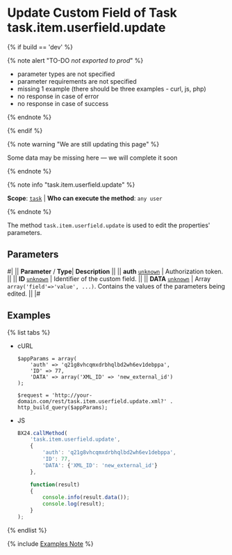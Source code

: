 # Update Custom Field of Task task.item.userfield.update

{% if build == 'dev' %}

{% note alert "TO-DO _not exported to prod_" %}

- parameter types are not specified
- parameter requirements are not specified
- missing 1 example (there should be three examples - curl, js, php)
- no response in case of error
- no response in case of success

{% endnote %}

{% endif %}

{% note warning "We are still updating this page" %}

Some data may be missing here — we will complete it soon

{% endnote %}

{% note info "task.item.userfield.update" %}

**Scope**: [`task`](../../scopes/permissions.md) | **Who can execute the method**: `any user`

{% endnote %}

The method `task.item.userfield.update` is used to edit the properties' parameters.

## Parameters

#|
||  **Parameter** / **Type**| **Description** ||
|| **auth**
[`unknown`](../../data-types.md) | Authorization token. ||
|| **ID**
[`unknown`](../../data-types.md) | Identifier of the custom field. ||
|| **DATA**
[`unknown`](../../data-types.md) | Array `array('field'=>'value', ...)`. Contains the values of the parameters being edited. ||
|#

## Examples

{% list tabs %}

- cURL

    ```http
    $appParams = array(
        'auth' => 'q21g8vhcqmxdrbhqlbd2wh6ev1debppa',
        'ID' => 77,
        'DATA' => array('XML_ID' => 'new_external_id')
    );
    ```

    ```http
    $request = 'http://your-domain.com/rest/task.item.userfield.update.xml?' . http_build_query($appParams);
    ```

- JS

    ```js
    BX24.callMethod(
        'task.item.userfield.update',
        {
            'auth': 'q21g8vhcqmxdrbhqlbd2wh6ev1debppa',
            'ID': 77,
            'DATA': {'XML_ID': 'new_external_id'}
        },

        function(result)
        {
            console.info(result.data());
            console.log(result);
        }
    );
    ```

{% endlist %}

{% include [Examples Note](../../../_includes/examples.md) %}